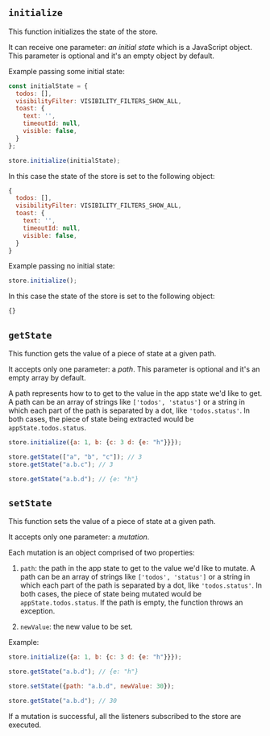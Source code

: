 ## `initialize`
This function initializes the state of the store.

It can receive one parameter: *an initial state* which is a JavaScript object. 
This parameter is optional and it's an empty object by default.

Example passing some initial state:
```js
const initialState = {
  todos: [],
  visibilityFilter: VISIBILITY_FILTERS_SHOW_ALL,
  toast: {
    text: '',
    timeoutId: null,
    visible: false,
  }
};

store.initialize(initialState);
```
In this case the state of the store is set to the following object:
```js
{
  todos: [],
  visibilityFilter: VISIBILITY_FILTERS_SHOW_ALL,
  toast: {
    text: '',
    timeoutId: null,
    visible: false,
  }
}
```

Example passing no initial state:
```js
store.initialize();
```
In this case the state of the store is set to the following object:
```js
{}
```

## `getState`
This function gets the value of a piece of state at a given path.

It accepts only one parameter: a *path*.
This parameter is optional and it's an empty array by default.

A path represents how to to get to the value in the app state we'd like to get. A path can be an array of strings like `['todos', 'status']` or a string in which each part of the path is separated by a dot, like `'todos.status'`. In both cases, the piece of state being extracted would be `appState.todos.status`.

```js
store.initialize({a: 1, b: {c: 3 d: {e: "h"}}});

store.getState(["a", "b", "c"]); // 3
store.getState("a.b.c"); // 3

store.getState("a.b.d"); // {e: "h"}

```

## `setState`
This function sets the value of a piece of state at a given path.

It accepts only one parameter: a *mutation*.

Each mutation is an object comprised of two properties: 

1. `path`: the path in the app state to get to the value we'd like to mutate. A path can be an array of strings like `['todos', 'status']` or a string in which each part of the path is separated by a dot, like `'todos.status'`. In both cases, the piece of state being mutated would be `appState.todos.status`.
If the path is empty, the function throws an exception.

2. `newValue`: the new value to be set.

Example:
```js
store.initialize({a: 1, b: {c: 3 d: {e: "h"}}});

store.getState("a.b.d"); // {e: "h"}

store.setState({path: "a.b.d", newValue: 30});

store.getState("a.b.d"); // 30
```

If a mutation is successful, all the listeners subscribed to the store are executed.
